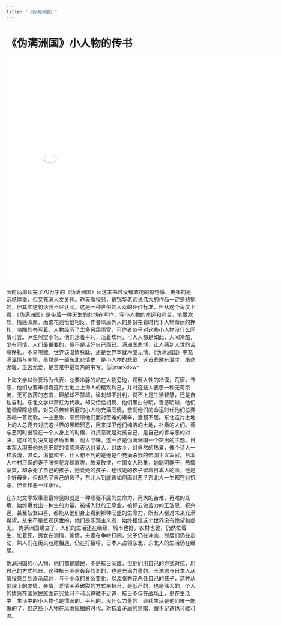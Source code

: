 ```yaml
---
title: "《伪满洲国》"
---
```

# 《伪满洲国》小人物的传书

<iframe src="//player.bilibili.com/player.html?aid=993136213&bvid=BV1Gx4y1T7jd&cid=1043163859&p=1" scrolling="no" border="0" frameborder="no" framespacing="0" allowfullscreen="true"width="800px" height="600px"></iframe>

历时两周读完了70万字的《伪满洲国》读这本书时没有繁花的惊艳感，更多的是沉稳厚重，但又充满人文关怀。昨天看视频，戴锦华老师说伟大的作品一定是悲悯的，但其实这句话我不尽认同。这是一种世俗的大众的评价标准，但从这个角度上看，《伪满洲国》是带着一种天生的悲悯在写作，写小人物的命运和悲苦，笔墨浓烈，情感深厚。而繁花则恰恰相反，作者以局外人的身份在看时代下人物命运的挣扎，冷酷的书写着，人物经历了太多风霜雨雪，可作者似乎对这些小人物没什么同情可言。沪生阿宝小毛，他们活着平凡，活着坎坷，可人人都是如此，人间冷酷，少有同情，人们最重要的，莫不是活好自己而已。满洲国悲悯，让人感到人世的苦痛挣扎，不易唏嘘。世界该温情脉脉，还是世界本就冷酷无情，《伪满洲国》中充满温情与关怀，虽然是一部东北悲情史，是小人物的悲歌，这首悲歌有温度，虽悲尤暖，虽苦尤爱，是苦难中最炙热的书写。
![markdown](https://inews.gtimg.com/newsapp_bt/0/14543551631/641)

上海文学以张爱玲为代表，总要冷静的站在人物旁边，观察人性的冷漠，荒唐，丑恶，他们总要审视着这片土地上上海人的精致利己，并对这些人表示一种无可奈何，无可救药的态度，理解却不赞颂，讽刺却不批判，说不上是生活智慧，还是自私自利。东北文学以萧红为代表，却又恰恰相反，他们黑白分明，善恶明晰，他们笔调保障悲情，对受尽苦难折磨的小人物充满同情，悲悯他们的命运时代他们总要去唱一首挽歌，一曲悲歌，来赞颂他们面对苦难的艰辛，坚韧不屈。东北这片土地上的人总要去对抗这世界的黑暗邪恶，用来捍卫他们纯洁的土地，朴素的人们。善与恶同时出现在一个人身上的时候，对抗恶就是对抗自己，是自己的善与恶的对决，这样的对决又是矛盾重重，耐人寻味。这一点是伪满洲国一个突出的主题。日本军人羽田他总是细腻的情感来表达对爱人，对故乡，对自然的热爱，像个诗人一样浪漫，温柔，渴望和平，让人想不到的是他是个充满杀戮的帝国主义军官。日本人中村正保的妻子张秀花泼辣直爽，敢爱敢恨，中国女人形象，她聪明能干，热情豪爽，却杀死了自己的孩子，她爱她的孩子，也恨她的孩子留着日本人的血，他是个好母亲，但却杀了自己的孩子，东北人到底该如何面对恶？东北人一生都在对抗恶，但善和恶一样永恒。

在东北文学叙事里最常见的就是一种顽强不屈的生命力，再大的苦难，再难的处境，始终爆发出一种生的力量。被捕入狱的王亭业，被抓去做苦力的王浩恩，祝兴运，甚至妓女四喜，都能从他们身上看到那种旺盛的生命力，所有人都对未来充满希望，从来不是悲观厌世的，他们是乐观主义者，始终相信这个世界没有绝望和虚无。
伪满洲国建立了，人们的生活还在继续，城市也好，农村也罢，仍然忙着生，忙着死。男女在调情，偷情，夫妻在争吵打闹，父子仍在冲突，邻居们仍在走动，熟人们在街头巷尾相遇，仍在打招呼，日本人占领东北，东北人的生活仍在继续。

伪满洲国的小人物，他们都是顺民，不是抗日英雄，但他们用自己的方式对抗，用自己的方式抗日，这种抗日不是轰轰烈烈的，也是充满力量的。王浩恩与日本人从情投意合到逐渐疏远，与于小叔的关系变化，以及张秀花杀死自己的孩子，这种从伦理上的友情，亲情，爱情关系破裂的方式来抗日，是低声的，也是伟大的，个人的情感在国家民族面前究竟可不可以算微不足道，抗日不仅在战场上，更在生活中，生活中的小人物也是懦弱的，平凡的，没什么力量的，继续生活是他们唯一能做的了，但这些小人物在风雨摇摆的时代，对抗着矛盾的黑暗，微不足道也可歌可泣。
